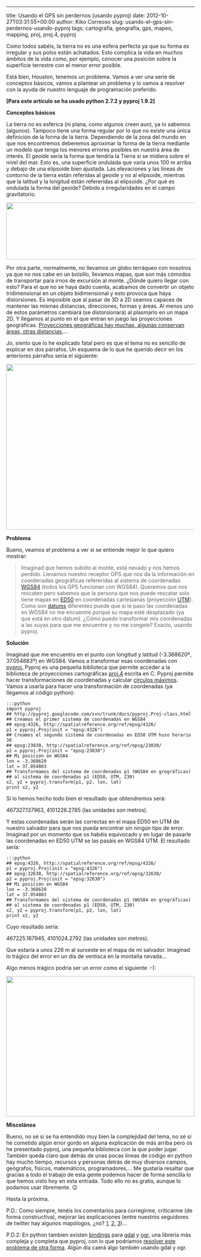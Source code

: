 ---
title: Usando el GPS sin perdernos (usando pyproj)
date: 2012-10-27T03:31:55+00:00
author: Kiko Correoso
slug: usando-el-gps-sin-perdernos-usando-pyproj
tags: cartografía, geografía, gps, mapeo, mapping, proj, proj.4, pyproj

Como todos sabéis, la tierra no es una esfera perfecta ya que su forma es irregular y sus polos están achatados. Esto complica la vida en muchos ámbitos de la vida como, por ejemplo, conocer una posición sobre la superficie terrestre con el menor error posible.

Está bien, Houston, tenemos un problema. Vamos a ver una serie de conceptos básicos, vamos a plantear un problema y lo vamos a resolver con la ayuda de nuestro lenguaje de programación preferido.

**[Para este artículo se ha usado python 2.7.2 y pyproj 1.9.2]**

**Conceptos básicos**

La tierra no es esférica (ni plana, como algunos creen aun), ya lo sabemos (algunos). Tampoco tiene una forma regular por lo que no existe una única definición de la forma de la tierra. Dependiendo de la zona del mundo en que nos encontremos deberemos aproximar la forma de la tierra mediante un modelo que tenga los menores errores posibles en nuestra área de interés. El geoide sería la forma que tendría la Tierra si se midiera sobre el nivel del mar. Esto es, una superficie ondulada que varía unos 100 m arriba y debajo de una elipsoide bien ajustada. Las elevaciones y las líneas de contorno de la tierra están referidas al geoide y no al elipsoide, mientras que la latitud y la longitud están refereridas al elipsoide. ¿Por qué es ondulada la forma del geoide? Debido a irregularidades en el campo gravitatorio.

[<img class="aligncenter" alt="" src="http://kartoweb.itc.nl/geometrics/Bitmaps/refsurface%203.12f.gif" width="619" height="152" />](http://kartoweb.itc.nl/geometrics/reference%20surfaces/body.htm)

Por otra parte, normalmente, no llevamos un globo terráqueo con nosotros ya que no nos cabe en un bolsillo, llevamos mapas, que son más cómodos de transportar para irnos de excursión al monte. ¿Dónde quiero llegar con esto? Para el que no se haya dado cuenta, acabamos de convertir un objeto tridimensional en un objeto bidimensional y esto provoca que haya distorsiones. Es imposible que al pasar de 3D a 2D seamos capaces de mantener las mismas distancias, direcciones, formas y áreas. Al menos uno de estos parámetros cambiará (se distorsionará) al plasmarlo en un mapa 2D. Y llegamos al punto en el que entran en juego las proyecciones geográficas. [Proyecciones geográficas hay muchas, algunas conservan áreas, otras distancias](http://www.progonos.com/furuti/MapProj/Normal/ProjTbl/projTbl.html),...

Jo, siento que lo he explicado fatal pero es que el tema no es sencillo de explicar en dos párrafos. Un esquema de lo que he querido decir en los anteriores párrafos sería el siguiente:

[<img class="aligncenter" alt="" src="http://mapref.org/NotesImages/Zweig16NotesImage5.gif" width="600" height="443" />](http://mapref.org/NotesImages/Zweig17NotesImage5.gif)

**Problema**

Bueno, veamos el problema a ver si se entiende mejor lo que quiero mostrar:

> Imaginad que hemos subido al monte, está nevado y nos hemos perdido. Llevamos nuestro receptor GPS que nos da la información en coordenadas geográficas refereridas al sistema de coordenadas [WGS84](http://es.wikipedia.org/wiki/WGS84) (todos los GPS funcionan con WGS84). Queremos que nos rescaten pero sabemos que la persona que nos puede rescatar solo tiene mapas en [ED50](http://es.wikipedia.org/wiki/ED50) en coordenadas cartesianas (proyección [UTM](http://es.wikipedia.org/wiki/Sistema_de_Coordenadas_Universal_Transversal_de_Mercator)). Como son [datums](http://es.wikipedia.org/wiki/Datum) diferentes puede que si le paso las coordenadas en WGS84 no me encuentre porque su mapa esté desplazado (ya que está en otro datum). ¿Cómo puedo transformar mis coordenadas a las suyas para que me encuentre y no me congele? Exacto, usando pyproj.

**Solución**

Imaginad que me encuentro en el punto con longitud y latitud (-3.368620º, 37.054883º) en WGS84. Vamos a transformar esas coordenadas con [pyproj.](http://code.google.com/p/pyproj/) Pyproj es una pequeña biblioteca que permite acceder a la biblioteca de proyecciones cartográficas [proj.4](https://trac.osgeo.org/proj/) escrita en C. Pyproj permite hacer transformaciones de coordenadas y calcular [círculos máximos](http://es.wikipedia.org/wiki/Gran_c%C3%ADrculo). Vamos a usarla para hacer una transformación de coordenadas (ya llegamos al código python):

    :::python
    import pyproj
    ## http://pyproj.googlecode.com/svn/trunk/docs/pyproj.Proj-class.html
    ## Creamos el primer sistema de coordenadas en WGS84
    ## epsg:4326, http://spatialreference.org/ref/epsg/4326/
    p1 = pyproj.Proj(init = "epsg:4326")
    ## Creamos el segundo sistema de coordenadas en ED50 UTM huso horario 30
    ## epsg:23030, http://spatialreference.org/ref/epsg/23030/
    p2 = pyproj.Proj(init = "epsg:23030")
    ## Mi posición en WGS84
    lon = -3.368620
    lat = 37.054883
    ## Transformamos del sistema de coordenadas p1 (WGS84 en grográficas)
    ## al sistema de coordenadas p1 (ED50, UTM, Z30)
    x2, y2 = pyproj.transform(p1, p2, lon, lat)
    print x2, y2

Si lo hemos hecho todo bien el resultado que obtendremos será:

467327.137963, 4101226.2785 (las unidades son metros).

Y estas coordenadas serán las correctas en el mapa ED50 en UTM de nuestro salvador para que nos pueda encontrar sin ningún tipo de error. Imaginad por un momento que os habéis equivocado y en lugar de pasarle las coordenadas en ED50 UTM se las pasáis en WGS84 UTM. El resultado sería:

    :::python
    ## epsg:4326, http://spatialreference.org/ref/epsg/4326/
    p1 = pyproj.Proj(init = "epsg:4326")
    ## epsg:32630, http://spatialreference.org/ref/epsg/32630/
    p2 = pyproj.Proj(init = "epsg:32630")
    ## Mi posición en WGS84
    lon = -3.368620
    lat = 37.054883
    ## Transformamos del sistema de coordenadas p1 (WGS84 en grográficas)
    ## al sistema de coordenadas p1 (ED50, UTM, Z30)
    x2, y2 = pyproj.transform(p1, p2, lon, lat)
    print x2, y2

Cuyo resultado sería:

467225.167945, 4101024.2792 (las unidades son metros).

Que estaría a unos 226 m al suroeste en el mapa de mi salvador. Imaginad lo trágico del error en un día de ventisca en la montaña nevada...

Algo menos trágico podría ser un error como el siguiente :-):

<img class="aligncenter" alt="" src="http://celebrating200years.noaa.gov/magazine/tct/01_misaligned_bridge_503.jpg" width="503" height="375" />

**Miscelánea**

Bueno, no sé si se ha entendido muy bien la complejidad del tema, no sé si he cometido algún error gordo en alguna explicación de más arriba pero os he presentado pyproj, una pequeña biblioteca con la que poder jugar. También queda claro que detrás de unas pocas líneas de código en python hay mucho tiempo, recursos y personas detrás de muy diversos campos, geógrafos, físicos, matemáticos, programadores,... Me gustaría resaltar que gracias a todo el trabajo de esta gente podemos hacer de forma sencilla lo que hemos visto hoy en esta entrada. Todo ello no es gratis, aunque lo podamos usar libremente. 😉

Hasta la próxima.

P.D.: Como siempre, tenéis los comentarios para corregirme, criticarme (de forma constructiva), mejorar las explicaciones (entre nuestros seguidores de twitter hay algunos mapólogos, ¿no? [1](https://twitter.com/saleiva), [2,](https://twitter.com/javisantana) [3](https://twitter.com/jatorre))...

P.D.2: En python tambien existen [bindings](http://trac.osgeo.org/gdal/wiki/GdalOgrInPython) para [gdal](http://www.gdal.org/) y [ogr](http://www.gdal.org/ogr/index.html), una librería más compleja y completa que pyproj, con lo que podríamos [resolver este problema de otra forma](http://stackoverflow.com/a/10239676). Algún día caerá algo también usando gdal y ogr.
